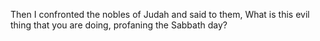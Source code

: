Then I confronted the nobles of Judah and said to them, What is this evil thing that you are doing, profaning the Sabbath day?
